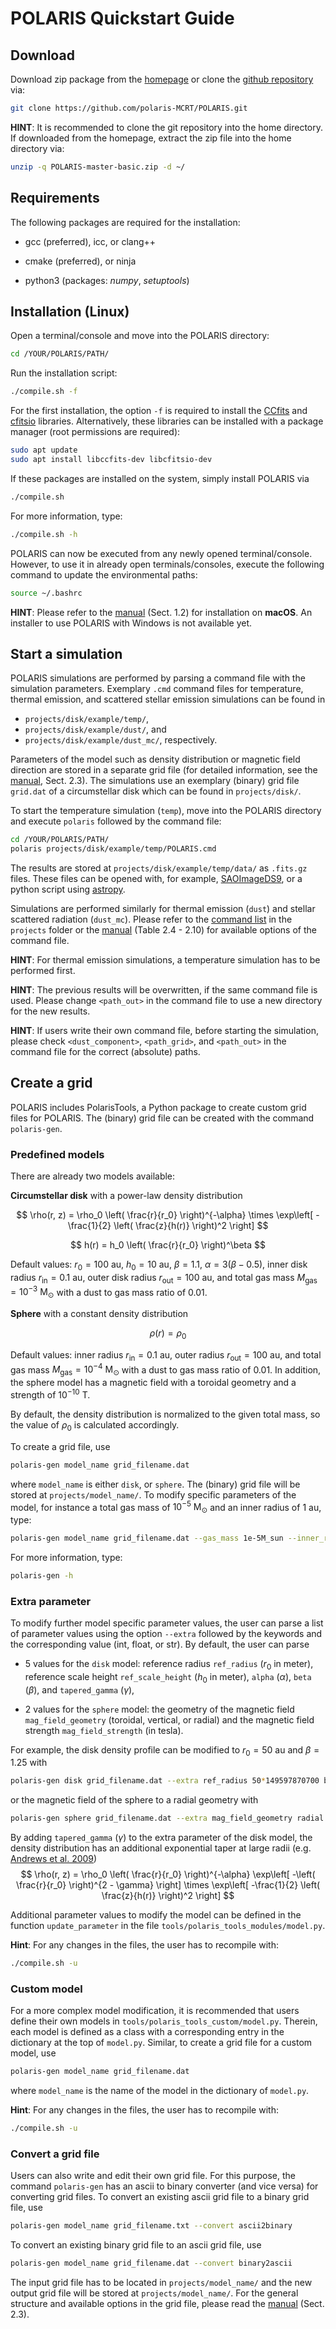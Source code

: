 <!-- create PDF file with 'pandoc --pdf-engine=pdflatex -V "geometry=top=2.5cm, bottom=3cm, left=3cm, right=3cm" -V fontfamily=cmbright -V colorlinks --highlight-style tango QUICKSTART.md -o quickstart.pdf' -->

# POLARIS Quickstart Guide

## Download

Download zip package from the [homepage](https://portia.astrophysik.uni-kiel.de/polaris) or clone the [github repository](https://github.com/polaris-MCRT/POLARIS) via:
```bash
git clone https://github.com/polaris-MCRT/POLARIS.git
```
**HINT**: It is recommended to clone the git repository into the home directory.
If downloaded from the homepage, extract the zip file into the home directory via:
```bash
unzip -q POLARIS-master-basic.zip -d ~/
```


## Requirements

The following packages are required for the installation:

- gcc (preferred), icc, or clang++

- cmake (preferred), or ninja

- python3 (packages: *numpy*, *setuptools*)


## Installation (Linux)

Open a terminal/console and move into the POLARIS directory:
```bash
cd /YOUR/POLARIS/PATH/
```

Run the installation script:
```bash
./compile.sh -f
```
For the first installation, the option `-f` is required to install the [CCfits](https://heasarc.gsfc.nasa.gov/fitsio/CCfits/) and [cfitsio](https://heasarc.gsfc.nasa.gov/fitsio/) libraries.
Alternatively, these libraries can be installed with a package manager (root permissions are required):
```bash
sudo apt update
sudo apt install libccfits-dev libcfitsio-dev
```
If these packages are installed on the system, simply install POLARIS via
```bash
./compile.sh
```
For more information, type:
```bash
./compile.sh -h
```
POLARIS can now be executed from any newly opened terminal/console.
However, to use it in already open terminals/consoles, execute the following command to update the environmental paths:
```bash
source ~/.bashrc
```

**HINT**: Please refer to the [manual](manual.pdf) (Sect. 1.2) for installation on **macOS**. An installer to use POLARIS with Windows is not available yet.


## Start a simulation

POLARIS simulations are performed by parsing a command file with the simulation parameters.
Exemplary `.cmd` command files for temperature, thermal emission, and scattered stellar emission simulations can be found in

- `projects/disk/example/temp/`,
- `projects/disk/example/dust/`, and
- `projects/disk/example/dust_mc/`, respectively.

Parameters of the model such as density distribution or magnetic field direction are stored in a separate grid file (for detailed information, see the [manual](manual.pdf), Sect. 2.3).
The simulations use an exemplary (binary) grid file `grid.dat` of a circumstellar disk which can be found in `projects/disk/`.

To start the temperature simulation (`temp`), move into the POLARIS directory and execute `polaris` followed by the command file:
```bash
cd /YOUR/POLARIS/PATH/
polaris projects/disk/example/temp/POLARIS.cmd
```
The results are stored at `projects/disk/example/temp/data/` as `.fits.gz` files.
These files can be opened with, for example, [SAOImageDS9](https://sites.google.com/cfa.harvard.edu/saoimageds9/home), or a python script using [astropy](https://docs.astropy.org/en/stable/generated/examples/io/plot_fits-image.html).

Simulations are performed similarly for thermal emission (`dust`) and stellar scattered radiation (`dust_mc`).
Please refer to the [command list](projects/CommandList.cmd) in the `projects` folder or the [manual](manual.pdf) (Table 2.4 - 2.10) for available options of the command file.

**HINT**: For thermal emission simulations, a temperature simulation has to be performed first.

**HINT**: The previous results will be overwritten, if the same command file is used. Please change `<path_out>` in the command file to use a new directory for the new results.

**HINT**: If users write their own command file, before starting the simulation, please check `<dust_component>`, `<path_grid>`, and `<path_out>` in the command file for the correct (absolute) paths.


## Create a grid

POLARIS includes PolarisTools, a Python package to create custom grid files for POLARIS.
The (binary) grid file can be created with the command `polaris-gen`.


### Predefined models

There are already two models available:

**Circumstellar disk** with a power-law density distribution

$$
\rho(r, z) = \rho_0 \left( \frac{r}{r_0} \right)^{-\alpha} \times \exp\left[ -\frac{1}{2} \left( \frac{z}{h(r)} \right)^2 \right]
$$

$$
h(r) = h_0 \left( \frac{r}{r_0} \right)^\beta
$$

Default values: $r_0 = 100\ \mathrm{au}$, $h_0 = 10\ \mathrm{au}$, $\beta = 1.1$, $\alpha = 3 (\beta - 0.5)$, inner disk radius $r_\mathrm{in} = 0.1\ \mathrm{au}$, outer disk radius $r_\mathrm{out} = 100\ \mathrm{au}$, and total gas mass $M_\mathrm{gas} = 10^{-3}\ \mathrm{M_\odot}$ with a dust to gas mass ratio of $0.01$.

**Sphere** with a constant density distribution

$$
\rho(r) = \rho_0
$$

Default values: inner radius $r_\mathrm{in} = 0.1\ \mathrm{au}$, outer radius $r_\mathrm{out} = 100\ \mathrm{au}$, and total gas mass $M_\mathrm{gas} = 10^{-4}\ \mathrm{M_\odot}$ with a dust to gas mass ratio of $0.01$.
In addition, the sphere model has a magnetic field with a toroidal geometry and a strength of $10^{-10}\ \mathrm{T}$.

By default, the density distribution is normalized to the given total mass, so the value of $\rho_0$ is calculated accordingly.

To create a grid file, use
```bash
polaris-gen model_name grid_filename.dat
```
where `model_name` is either `disk`, or `sphere`.
The (binary) grid file will be stored at `projects/model_name/`.
To modify specific parameters of the model, for instance a total gas mass of $10^{-5}\ \mathrm{M_\odot}$ and an inner radius of $1\ \mathrm{au}$, type:
```bash
polaris-gen model_name grid_filename.dat --gas_mass 1e-5M_sun --inner_radius 1AU
```
For more information, type:
```bash
polaris-gen -h
```


### Extra parameter

To modify further model specific parameter values, the user can parse a list of parameter values using the option `--extra` followed by the keywords and the corresponding value (int, float, or str).
By default, the user can parse

- 5 values for the `disk` model: reference radius `ref_radius` ($r_0$ in meter), reference scale height `ref_scale_height` ($h_0$ in meter), `alpha` ($\alpha$), `beta` ($\beta$), and `tapered_gamma` ($\gamma$),

- 2 values for the `sphere` model: the geometry of the magnetic field `mag_field_geometry` (toroidal, vertical, or radial) and the magnetic field strength `mag_field_strength` (in tesla).

For example, the disk density profile can be modified to $r_0 = 50\ \mathrm{au}$ and $\beta = 1.25$ with
```bash
polaris-gen disk grid_filename.dat --extra ref_radius 50*149597870700 beta 1.25
```
or the magnetic field of the sphere to a radial geometry with
```bash
polaris-gen sphere grid_filename.dat --extra mag_field_geometry radial
```

By adding `tapered_gamma` ($\gamma$) to the extra parameter of the disk model, the density distribution has an additional exponential taper at large radii (e.g. [Andrews et al. 2009](https://ui.adsabs.harvard.edu/abs/2009ApJ...700.1502A))
$$
\rho(r, z) = \rho_0 \left( \frac{r}{r_0} \right)^{-\alpha} \exp\left[ -\left( \frac{r}{r_0} \right)^{2 - \gamma} \right] \times \exp\left[ -\frac{1}{2} \left( \frac{z}{h(r)} \right)^2 \right]
$$

Additional parameter values to modify the model can be defined in the function `update_parameter` in the file `tools/polaris_tools_modules/model.py`.

**Hint**: For any changes in the files, the user has to recompile with:
```bash
./compile.sh -u
```


### Custom model

For a more complex model modification, it is recommended that users define their own models in `tools/polaris_tools_custom/model.py`.
Therein, each model is defined as a class with a corresponding entry in the dictionary at the top of `model.py`.
Similar, to create a grid file for a custom model, use
```bash
polaris-gen model_name grid_filename.dat
```
where `model_name` is the name of the model in the dictionary of `model.py`.

**Hint**: For any changes in the files, the user has to recompile with:
```bash
./compile.sh -u
```


### Convert a grid file

Users can also write and edit their own grid file.
For this purpose, the command `polaris-gen` has an ascii to binary converter (and vice versa) for converting grid files.
To convert an existing ascii grid file to a binary grid file, use
```bash
polaris-gen model_name grid_filename.txt --convert ascii2binary
```
To convert an existing binary grid file to an ascii grid file, use
```bash
polaris-gen model_name grid_filename.dat --convert binary2ascii
```
The input grid file has to be located in `projects/model_name/` and the new output grid file will be stored at `projects/model_name/`.
For the general structure and available options in the grid file, please read the [manual](manual.pdf) (Sect. 2.3).
